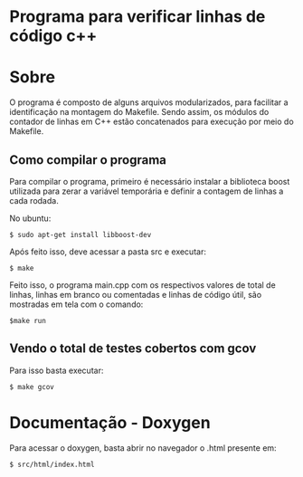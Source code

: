 # Programa para verificar linhas de código c++

# Sobre
O programa é composto de alguns arquivos modularizados, para facilitar a identificação na montagem do Makefile. Sendo assim, os módulos do contador de linhas em C++ estão concatenados para execução por meio do Makefile.

## Como compilar o programa

Para compilar o programa, primeiro é necessário instalar a biblioteca boost utilizada para zerar a variável temporária e definir a contagem de linhas a cada rodada.

No ubuntu:

```
$ sudo apt-get install libboost-dev
```

Após feito isso, deve acessar a pasta src e executar:

```
$ make
```

Feito isso, o programa main.cpp com os respectivos valores de total de linhas, linhas em branco ou comentadas e linhas de código útil, são mostradas em tela com o comando:

```
$make run
```

## Vendo o total de testes cobertos com gcov

Para isso basta executar:

```
$ make gcov
```

# Documentação - Doxygen

Para acessar o doxygen, basta abrir no navegador o .html presente em:


```
$ src/html/index.html
```

